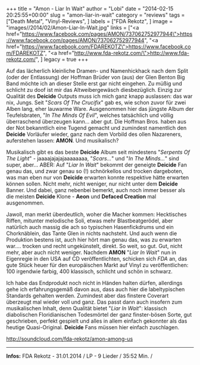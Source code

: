 +++
title = "Amon - Liar In Wait"
author = "Lobi"
date = "2014-02-15 20:25:55+00:00"
slug = "amon-liar-in-wait"
category = "reviews"
tags = ["Death Metal", "Vinyl-Reviews", ]
labels = ["FDA Rekotz", ]
image = "images//2014/02/Amon-Liar-In-Wait.jpg"
links = ["<a href=\"https://www.facebook.com/pages/AMON/737062752977944\">https://www.facebook.com/pages/AMON/737062752977944</a>", "<a href=\"https://www.facebook.com/FDAREKOTZ\">https://www.facebook.com/FDAREKOTZ</a>", "<a href=\"http://www.fda-rekotz.com/\">http://www.fda-rekotz.com/</a>", ]
legacy = true
+++

Auf das lächerlich kleinliche Dramen- und Namenhickhack nach dem Split (oder der Entlassung) der Hoffman Brüder von (aus) der Glen Benton Big Band möchte ich an dieser Stelle erst gar nicht eingehen. Zu müßig und schlicht zu doof ist mir das Altweibergewäsch diesbezüglich. Einzig zur Qualität des **Deicide** Outputs muss ich mich ganz knapp auslassen: das war nix, Jungs. Seit "_Scars Of The Crucifix_" gab es, wie schon zuvor für zwei Alben lang, eher lauwarme Ware. Ausgenommen hier das jüngste Album der Teufelsbraten, "_In The Minds Of Evil_", welches tatsächlich und völlig überraschend überzeugen kann... aber gut. Die Hoffman Bros. haben aus der Not bekanntlich eine Tugend gemacht und zumindest namentlich den **Deicide** Vorläufer wieder, ganz nach dem Vorbild des ollen Nazareners, auferstehen lassen: **AMON**. Und musikalisch?

Musikalisch gibt es das beste **Deicide** Album seit mindestens "_Serpents Of The Light_" - jaaaajajajajaaaaaaaa, "_Scars..._" und "_In The Minds..._" sind super, aber... ABER: Auf "_Liar In Wait_" bekommt der geneigte **Deicide** Fan genau das, und zwar genau so (!) schnörkellos und trocken dargeboten, was man eben nur von **Deicide** erwarten konnte respektive hätte erwarten können sollen. Nicht mehr, nicht weniger, nur nicht unter dem **Deicide** Banner. Und dabei, ganz nebenbei bemerkt, auch noch immer besser als die meisten **Deicide** Klone - **Aeon** und **Defaced Creation** mal ausgenommen.

Jawoll, man merkt überdeutlich, woher die Macher kommen: Hecktisches Riffen, mitunter melodische Soli, etwas mehr Blastbeatgerödel, aber natürlich auch massig die ach so typischen Hasenfickdrums und ein Chorknäblein, das Tante Glen in nichts nachsteht. Und auch wenn die Produktion bestens ist, auch hier hört man genau das, was zu erwarten war.... trocken und recht ungekünstelt, direkt. So weit, so gut. Gut, nicht mehr, aber auch nicht weniger.
Nachdem **AMON** "_Liar In Wait_" nun in Eigenregie in den USA auf CD veröffentlichten, schicken sich _FDA_ an, das gute Stück heuer für den europäischen Markt auf Vinyl zu veröffentlichen: 100 irgendwie farbig, 400 klassisch, schlicht und schön in schwarz.

Ich habe das Endprodukt noch nicht in Händen halten dürfen, allerdings gehe ich erfahrungsgemäß davon aus, dass auch hier die labeltypischen Standards gehalten werden. Zumindest aber das finstere Coverart überzeugt mal wieder voll und ganz. Das passt dann auch insofern zum musikalischen Inhalt, denn Qualität bietet "_Liar In Wait_": klassisch diabolischen Floridianischen Todesmörtel der ganz finster-bösen Sorte, gut geschrieben, perfekt gespielt und alles in allem einfach gekonnter als das heutige Quasi-Original. **Deicide** Fans müssen hier einfach zuschlagen.

http://soundcloud.com/fda-rekotz/amon-among-us



---
**Infos:**
FDA Rekotz - 31.01.2014 / 
LP - 9 Lieder / 35:52 Min. / 
